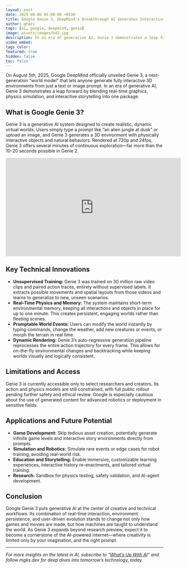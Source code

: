 ```yaml
---
layout: post
date: 2025-08-06 05:00:00 +0530
title: Google Genie 3, DeepMind’s Breakthrough AI Generates Interactive 3D Worlds from Text Prompts in Real Time
author: ghazi
tags: [ai, google, deepmind, genie]
image: assets/images/b42.jpg
description: In an era of generative AI, Genie 3 demonstrates a leap forward by blending real-time graphics, physics simulation, and interactive storytelling into one package.
video_embed: 
tags_color: 
featured: true
hidden: false
toc: false
---
```


On August 5th, 2025, Google DeepMind officially unveiled Genie 3, a next-generation “world model” that lets anyone generate fully interactive 3D environments from just a text or image prompt. In an era of generative AI, Genie 3 demonstrates a leap forward by blending real-time graphics, physics simulation, and interactive storytelling into one package.

## What is Google Genie 3?

Genie 3 is a generative AI system designed to create realistic, dynamic virtual worlds. Users simply type a prompt like “an alien jungle at dusk” or upload an image, and Genie 3 generates a 3D environment with physically interactive objects and natural behaviors. Rendered at 720p and 24fps, Genie 3 offers several minutes of continuous exploration—far more than the 10–20 seconds possible in Genie 2.

<iframe width="560" height="315" src="https://www.youtube.com/embed/PDKhUknuQDg?si=DiZplI37nMFt1s8q" title="YouTube video player" frameborder="0" allow="accelerometer; autoplay; clipboard-write; encrypted-media; gyroscope; picture-in-picture; web-share" referrerpolicy="strict-origin-when-cross-origin" allowfullscreen></iframe>

## Key Technical Innovations

- **Unsupervised Training:** Genie 3 was trained on 30 million raw video clips and paired action traces, entirely without supervised labels. It extracts possible movements and spatial layouts from those videos and learns to generalize to new, unseen scenarios.
- **Real-Time Physics and Memory:** The system maintains short-term environmental memory, keeping all interactions and objects in place for up to one minute. This creates persistent, engaging worlds rather than fleeting scenes.
- **Promptable World Events:** Users can modify the world instantly by typing commands, change the weather, add new creatures or events, or morph the terrain in real time.
- **Dynamic Rendering:** Genie 3’s auto-regressive generation pipeline reprocesses the entire action trajectory for every frame. This allows for on-the-fly environmental changes and backtracking while keeping worlds visually and logically consistent.

## Limitations and Access

Genie 3 is currently accessible only to select researchers and creators. Its action and physics models are still constrained, with full public rollout pending further safety and ethical review. Google is especially cautious about the use of generated content for advanced robotics or deployment in sensitive fields.

## Applications and Future Potential

- **Game Development:** Skip tedious asset creation, potentially generate infinite game levels and interactive story environments directly from prompts.
- **Simulation and Robotics:** Simulate rare events or edge cases for robot training, avoiding real-world risk.
- **Education and Storytelling:** Enable immersive, customizable learning experiences, interactive history re-enactments, and tailored virtual training.
- **Research:** Sandbox for physics testing, safety validation, and AI-agent development.

## Conclusion

Google Genie 3 puts generative AI at the center of creative and technical workflows. Its combination of real-time interaction, environment persistence, and user-driven evolution stands to change not only how games and movies are made, but how machines are taught to understand the world. As Genie 3 expands beyond research preview, expect it to become a cornerstone of the AI-powered internet—where creativity is limited only by your imagination, and the right prompt.

---

*For more insights on the latest in AI, subscribe to “[What’s Up With AI](https://www.linkedin.com/newsletters/7164151096125407232/)” and follow mgks.dev for deep dives into tomorrow’s technology, today.*